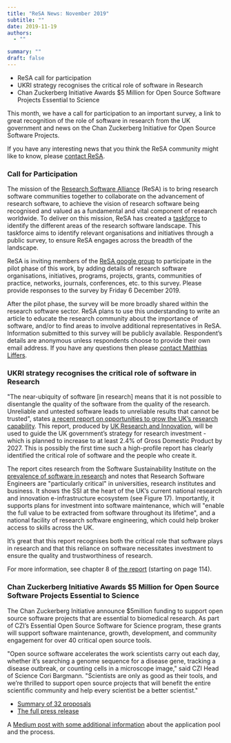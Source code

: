 ```yaml
---
title: "ReSA News: November 2019"
subtitle: ""
date: 2019-11-19
authors:
  - ""

summary: ""
draft: false
---
```


- ReSA call for participation
- UKRI strategy recognises the critical role of software in Research
- Chan Zuckerberg Initiative Awards $5 Million for Open Source Software Projects Essential to Science

This month, we have a call for participation to an important survey, a link to great recognition of the role of software in research from the UK government and news on the Chan Zuckerberg Initiative for Open Source Software Projects.

If you have any interesting news that you think the ReSA community might like to know, please [contact ReSA](/contact).

### Call for Participation

The mission of the [Research Software Alliance](/) (ReSA) is to bring research software communities together to collaborate on the advancement of research software, to achieve the vision of research software being recognised and valued as a fundamental and vital component of research worldwide. To deliver on this mission, ReSA has created a [taskforce](/taskforces) to identify the different areas of the research software landscape. This taskforce aims to identify relevant organisations and initiatives through a public survey, to ensure ReSA engages across the breadth of the landscape.

ReSA is inviting members of the [ReSA google group](https://groups.google.com/g/research-software-alliance) to participate in the pilot phase of this work, by adding details of research software organisations, initiatives, programs, projects, grants, communities of practice, networks, journals, conferences, etc. to this survey. Please provide responses to the survey by Friday 6 December 2019.

After the pilot phase, the survey will be more broadly shared within the research software sector. ReSA plans to use this understanding to write an article to educate the research community about the importance of software, and/or to find areas to involve additional representatives in ReSA. Information submitted to this survey will be publicly available. Respondent’s details are anonymous unless respondents choose to provide their own email address. If you have any questions then please [contact Matthias Liffers](matthias.liffers@ardc.edu.au).

### UKRI strategy recognises the critical role of software in Research

"The near-ubiquity of software [in research] means that it is not possible to disentangle the quality of the software from the quality of the research. Unreliable and untested software leads to unreliable results that cannot be trusted", states [a recent report on opportunities to grow the UK’s research capability](https://www.ukri.org/files/infrastructure/the-uks-research-and-innovation-infrastructure-opportunities-to-grow-our-capacity-final-low-res/). This report, produced by [UK Research and Innovation](https://www.ukri.org/), will be used to guide the UK government’s strategy for research investment - which is planned to increase to at least 2.4% of Gross Domestic Product by 2027. This is possibly the first time such a high-profile report has clearly identified the critical role of software and the people who create it.

The report cites research from the Software Sustainability Institute on the [prevalence of software in research](https://www.software.ac.uk/blog/2017-09-06-journey-reproducibility-excel-pandas) and notes that Research Software Engineers are "particularly critical" in universities, research institutes and business. It shows the SSI at the heart of the UK’s current national research and innovation e-infrastructure ecosystem (see Figure 17). Importantly, it supports plans for investment into software maintenance, which will "enable the full value to be extracted from software throughout its lifetime", and a national facility of research software engineering, which could help broker access to skills across the UK.

It’s great that this report recognises both the critical role that software plays in research and that this reliance on software necessitates investment to ensure the quality and trustworthiness of research.

For more information, see chapter 8 of [the report](https://www.ukri.org/files/infrastructure/the-uks-research-and-innovation-infrastructure-opportunities-to-grow-our-capacity-final-low-res/) (starting on page 114).

### Chan Zuckerberg Initiative Awards $5 Million for Open Source Software Projects Essential to Science

The Chan Zuckerberg Initiative announce $5million funding to support open source software projects that are essential to biomedical research. As part of CZI’s Essential Open Source Software for Science program, these grants will support software maintenance, growth, development, and community engagement for over 40 critical open source tools.

"Open source software accelerates the work scientists carry out each day, whether it’s searching a genome sequence for a disease gene, tracking a disease outbreak, or counting cells in a microscope image," said CZI Head of Science Cori Bargmann. "Scientists are only as good as their tools, and we’re thrilled to support open source projects that will benefit the entire scientific community and help every scientist be a better scientist."

* [Summary of 32 proposals](https://chanzuckerberg.com/eoss/proposals/)
* [The full press release](https://chanzuckerberg.com/newsroom/chan-zuckerberg-initiative-awards-5-million-for-open-source-software-projects-essential-to-science/)

A [Medium post with some additional information](https://medium.com/@cziscience/the-invisible-foundations-of-biomedicine-4ab7f8d4f5dd) about the application pool and the process.
